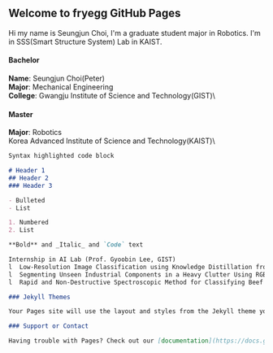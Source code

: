 ## Welcome to fryegg GitHub Pages

Hi my name is Seungjun Choi, I'm a graduate student major in Robotics. I'm in SSS(Smart Structure System) Lab in KAIST.

#### Bachelor
**Name**: Seungjun Choi(Peter)\
**Major**: Mechanical Engineering\
**College**: Gwangju Institute of Science and Technology(GIST)\

#### Master
**Major**: Robotics\
Korea Advanced Institute of Science and Technology(KAIST)\
 
```markdown
Syntax highlighted code block

# Header 1
## Header 2
### Header 3

- Bulleted
- List

1. Numbered
2. List

**Bold** and _Italic_ and `Code` text

Internship in AI Lab (Prof. Gyoobin Lee, GIST)
l  Low-Resolution Image Classification using Knowledge Distillation from High-Resolution Image via Self-Attention Map (KSC2019) - Second writer 	Dec 2019
l  Segmenting Unseen Industrial Components in a Heavy Clutter Using RGB-D Fusion and Synthetic Data (ICIP2020 – not accepted yet)  – fourth writer              	Feb 2020
l  Rapid and Non-Destructive Spectroscopic Method for Classifying Beef Freshness using a Deep Spectral Network Fused with Myoglobin Information - fourth writer  JCR 2021

### Jekyll Themes

Your Pages site will use the layout and styles from the Jekyll theme you have selected in your [repository settings](https://github.com/fryegg/fryegg.github.com/settings/pages). The name of this theme is saved in the Jekyll `_config.yml` configuration file.

### Support or Contact

Having trouble with Pages? Check out our [documentation](https://docs.github.com/categories/github-pages-basics/) or [contact support](https://support.github.com/contact) and we’ll help you sort it out.
